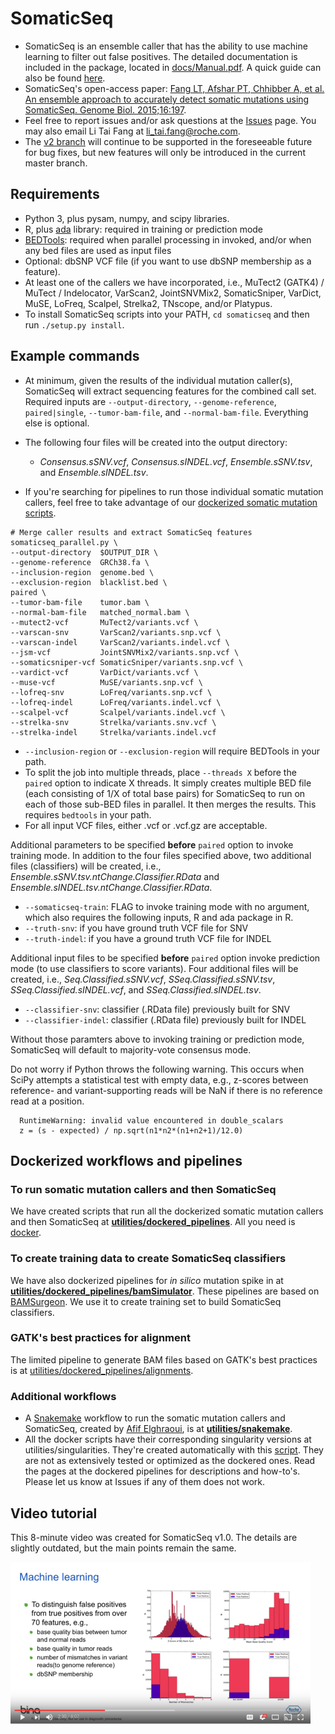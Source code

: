 # SomaticSeq

* SomaticSeq is an ensemble caller that has the ability to use machine learning to filter out false positives. The detailed documentation is included in the package, located in [docs/Manual.pdf](docs/Manual.pdf "User Manual"). A quick guide can also be found [here](http://bioinform.github.io/somaticseq/).
* SomaticSeq's open-access paper: [Fang LT, Afshar PT, Chhibber A, et al. An ensemble approach to accurately detect somatic mutations using SomaticSeq. Genome Biol. 2015;16:197](http://dx.doi.org/10.1186/s13059-015-0758-2 "Fang LT, Afshar PT, Chhibber A, et al. An ensemble approach to accurately detect somatic mutations using SomaticSeq. Genome Biol. 2015;16:197.").
* Feel free to report issues and/or ask questions at the [Issues](../../issues "Issues") page. You may also email Li Tai Fang at [li_tai.fang@roche.com](li_tai.fang@roche.com).
* The [v2 branch](../../tree/v2) will continue to be supported in the foreseeable future for bug fixes, but new features will only be introduced in the current master branch. 

## Requirements
* Python 3, plus pysam, numpy, and scipy libraries.
* R, plus [ada](https://cran.r-project.org/package=ada) library: required in training or prediction mode
* [BEDTools](https://bedtools.readthedocs.io/en/latest/): required when parallel processing in invoked, and/or when any bed files are used as input files
* Optional: dbSNP VCF file (if you want to use dbSNP membership as a feature).
* At least one of the callers we have incorporated, i.e., MuTect2 (GATK4) / MuTect / Indelocator, VarScan2, JointSNVMix2, SomaticSniper, VarDict, MuSE, LoFreq, Scalpel, Strelka2, TNscope, and/or Platypus.
* To install SomaticSeq scripts into your PATH, `cd somaticseq` and then run `./setup.py install`.

## Example commands
* At minimum, given the results of the individual mutation caller(s), SomaticSeq will extract sequencing features for the combined call set. Required inputs are `--output-directory`, `--genome-reference`, `paired|single`, `--tumor-bam-file`, and `--normal-bam-file`. Everything else is optional.
* The following four files will be created into the output directory:
  * *Consensus.sSNV.vcf*, *Consensus.sINDEL.vcf*, *Ensemble.sSNV.tsv*, and *Ensemble.sINDEL.tsv*.

* If you're searching for pipelines to run those individual somatic mutation callers, feel free to take advantage of our [dockerized somatic mutation scripts](utilities/dockered_pipelines).

```
# Merge caller results and extract SomaticSeq features
somaticseq_parallel.py \
--output-directory  $OUTPUT_DIR \
--genome-reference  GRCh38.fa \
--inclusion-region  genome.bed \
--exclusion-region  blacklist.bed \
paired \
--tumor-bam-file    tumor.bam \
--normal-bam-file   matched_normal.bam \
--mutect2-vcf       MuTect2/variants.vcf \
--varscan-snv       VarScan2/variants.snp.vcf \
--varscan-indel     VarScan2/variants.indel.vcf \
--jsm-vcf           JointSNVMix2/variants.snp.vcf \
--somaticsniper-vcf SomaticSniper/variants.snp.vcf \
--vardict-vcf       VarDict/variants.vcf \
--muse-vcf          MuSE/variants.snp.vcf \
--lofreq-snv        LoFreq/variants.snp.vcf \
--lofreq-indel      LoFreq/variants.indel.vcf \
--scalpel-vcf       Scalpel/variants.indel.vcf \
--strelka-snv       Strelka/variants.snv.vcf \
--strelka-indel     Strelka/variants.indel.vcf
```

* `--inclusion-region` or `--exclusion-region` will require BEDTools in your path.
* To split the job into multiple threads, place `--threads X` before the `paired` option to indicate X threads. It simply creates multiple BED file (each consisting of 1/X of total base pairs) for SomaticSeq to run on each of those sub-BED files in parallel. It then merges the results. This requires `bedtools` in your path.
* For all input VCF files, either .vcf or .vcf.gz are acceptable.

Additional parameters to be specified **before** `paired` option to invoke training mode. In addition to the four files specified above, two additional files (classifiers) will be created, i.e., *Ensemble.sSNV.tsv.ntChange.Classifier.RData* and *Ensemble.sINDEL.tsv.ntChange.Classifier.RData*.
* `--somaticseq-train`: FLAG to invoke training mode with no argument, which also requires the following inputs, R and ada package in R.
* `--truth-snv`:        if you have ground truth VCF file for SNV
* `--truth-indel`:      if you have a ground truth VCF file for INDEL

Additional input files to be specified **before** `paired` option invoke prediction mode (to use classifiers to score variants). Four additional files will be created, i.e., *Seq.Classified.sSNV.vcf*, *SSeq.Classified.sSNV.tsv*,  *SSeq.Classified.sINDEL.vcf*, and *SSeq.Classified.sINDEL.tsv*.
* `--classifier-snv`:   classifier (.RData file) previously built for SNV
* `--classifier-indel`: classifier (.RData file) previously built for INDEL

Without those paramters above to invoking training or prediction mode, SomaticSeq will default to majority-vote consensus mode.


Do not worry if Python throws the following warning. This occurs when SciPy attempts a statistical test with empty data, e.g., z-scores between reference- and variant-supporting reads will be NaN if there is no reference read at a position.

```
  RuntimeWarning: invalid value encountered in double_scalars
  z = (s - expected) / np.sqrt(n1*n2*(n1+n2+1)/12.0)
```

## Dockerized workflows and pipelines

### To run somatic mutation callers and then SomaticSeq
We have created scripts that run all the dockerized somatic mutation callers and then SomaticSeq at [**utilities/dockered_pipelines**](utilities/dockered_pipelines).
All you need is [docker](https://www.docker.com/).

### To create training data to create SomaticSeq classifiers
We have also dockerized pipelines for *in silico* mutation spike in at [**utilities/dockered_pipelines/bamSimulator**](utilities/dockered_pipelines/bamSimulator).
These pipelines are based on [BAMSurgeon](https://github.com/adamewing/bamsurgeon). We use it to create training set to build SomaticSeq classifiers.

### GATK's best practices for alignment
The limited pipeline to generate BAM files based on GATK's best practices is at [utilities/dockered_pipelines/alignments](utilities/dockered_pipelines/alignments).

### Additional workflows
* A [Snakemake](https://snakemake.readthedocs.io/en/latest/) workflow to run the somatic mutation callers and SomaticSeq, created by [Afif Elghraoui](https://github.com/0xaf1f), is at [**utilities/snakemake**](utilities/snakemake).
* All the docker scripts have their corresponding singularity versions at utilities/singularities. They're created automatically with this [script](utilities/singularities/docker2singularity.py). They are not as extensively tested or optimized as the dockered ones. Read the pages at the dockered pipelines for descriptions and how-to's. Please let us know at Issues if any of them does not work.


## Video tutorial

This 8-minute video was created for SomaticSeq v1.0. The details are slightly outdated, but the main points remain the same.

  [![SomaticSeq Video](docs/SomaticSeqYoutube.png)](https://www.youtube.com/watch?v=MnJdTQWWN6w "SomaticSeq Video")
